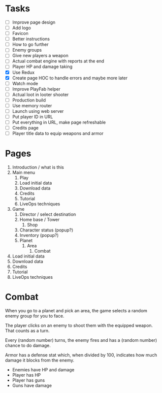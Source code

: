 # Tasks

- [ ] Improve page design
- [ ] Add logo
- [ ] Favicon
- [ ] Better instructions
- [ ] How to go further
- [ ] Enemy groups
- [ ] Give new players a weapon
- [ ] Actual combat engine with reports at the end
- [ ] Player HP and damage taking
- [x] Use Redux
- [x] Create page HOC to handle errors and maybe more later
- [ ] Watch mode
- [ ] Improve PlayFab helper
- [ ] Actual loot in looter shooter
- [ ] Production build
- [ ] Use memory router
- [ ] Launch using web server
- [ ] Put player ID in URL
- [ ] Put everything in URL, make page refreshable
- [ ] Credits page
- [ ] Player title data to equip weapons and armor

# Pages

1. Introduction / what is this
1. Main menu
    1. Play
    1. Load initial data
    1. Download data
    1. Credits
    1. Tutorial
    1. LiveOps techniques
1. Game
    1. Director / select destination
    1. Home base / Tower
        1. Shop
    1. Character status (popup?)
    1. Inventory (popup?)
    1. Planet
        1. Area
            1. Combat
1. Load initial data
1. Download data
1. Credits
1. Tutorial
1. LiveOps techniques

# Combat

When you go to a planet and pick an area, the game selects a random enemy group for you to face.

The player clicks on an enemy to shoot them with the equipped weapon. That counts as a turn.

Every (random number) turns, the enemy fires and has a (random number) chance to do damage.

Armor has a defense stat which, when divided by 100, indicates how much damage it blocks from the enemy.

- Enemies have HP and damage
- Player has HP
- Player has guns
- Guns have damage